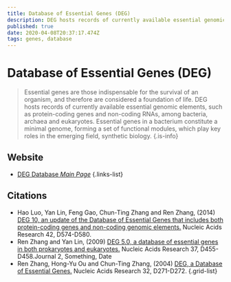 ```yaml
---
title: Database of Essential Genes (DEG)
description: DEG hosts records of currently available essential genomic elements, such as protein-coding genes and non-coding RNAs, among bacteria, archaea and eukaryotes.
published: true
date: 2020-04-08T20:37:17.474Z
tags: genes, database
---
```


# Database of Essential Genes (DEG)

> Essential genes are those indispensable for the survival of an organism, and therefore are considered a foundation of life. DEG hosts records of currently available essential genomic elements, such as protein-coding genes and non-coding RNAs, among bacteria, archaea and eukaryotes. Essential genes in a bacterium constitute a minimal genome, forming a set of functional modules, which play key roles in the emerging field, synthetic biology.
{.is-info}

## Website

- [DEG Database *Main Page*](http://www.essentialgene.org/)
{.links-list}

## Citations

- Hao Luo, Yan Lin, Feng Gao, Chun-Ting Zhang and Ren Zhang, (2014) [DEG 10, an update of the Database of Essential Genes that includes both protein-coding genes and non-coding genomic elements.](https://academic.oup.com/nar/article/42/D1/D574/1052660) Nucleic Acids Research 42, D574-D580.
- Ren Zhang and Yan Lin, (2009) [DEG 5.0, a database of essential genes in both prokaryotes and eukaryotes.](https://academic.oup.com/nar/article/37/suppl_1/D455/1016885) Nucleic Acids Research 37, D455-D458.Journal 2, Something, Date
-	Ren Zhang, Hong-Yu Ou and Chun-Ting Zhang, (2004) [DEG, a Database of Essential Genes.](https://academic.oup.com/nar/article/32/suppl_1/D271/2505172) Nucleic Acids Research 32, D271-D272.
{.grid-list}